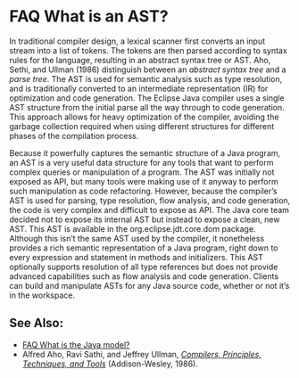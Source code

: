 

FAQ What is an AST?
===================

In traditional compiler design, a lexical scanner first converts an input stream into a list of tokens. The tokens are then parsed according to syntax rules for the language, resulting in an abstract syntax tree or AST. Aho, Sethi, and Ullman (1986) distinguish between an _abstract syntax tree_ and a _parse tree_. The AST is used for semantic analysis such as type resolution, and is traditionally converted to an intermediate representation (IR) for optimization and code generation. The Eclipse Java compiler uses a single AST structure from the initial parse all the way through to code generation. This approach allows for heavy optimization of the compiler, avoiding the garbage collection required when using different structures for different phases of the compilation process.

Because it powerfully captures the semantic structure of a Java program, an AST is a very useful data structure for any tools that want to perform complex queries or manipulation of a program. The AST was initially not exposed as API, but many tools were making use of it anyway to perform such manipulation as code refactoring. However, because the compiler’s AST is used for parsing, type resolution, flow analysis, and code generation, the code is very complex and difficult to expose as API. The Java core team decided not to expose its internal AST but instead to expose a clean, new AST. This AST is available in the org.eclipse.jdt.core.dom package. Although this isn’t the same AST used by the compiler, it nonetheless provides a rich semantic representation of a Java program, right down to every expression and statement in methods and initializers. This AST optionally supports resolution of all type references but does not provide advanced capabilities such as flow analysis and code generation. Clients can build and manipulate ASTs for any Java source code, whether or not it’s in the workspace.

See Also:
---------

*   [FAQ What is the Java model?](./FAQ_What_is_the_Java_model.md "FAQ What is the Java model?")
*   Alfred Aho, Ravi Sathi, and Jeffrey Ullman, [_Compilers, Principles, Techniques, and Tools_](http://www-db.stanford.edu/~ullman/dragon.html) (Addison-Wesley, 1986).

